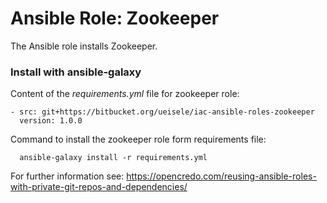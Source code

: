 # Ansible Role: Zookeeper #

The Ansible role installs Zookeeper.

### Install with ansible-galaxy ###

Content of the *requirements.yml* file for zookeeper role:

	- src: git+https://bitbucket.org/ueisele/iac-ansible-roles-zookeeper
	  version: 1.0.0
	  
Command to install the zookeeper role form requirements file:	  
	  
	  ansible-galaxy install -r requirements.yml
	  
For further information see: https://opencredo.com/reusing-ansible-roles-with-private-git-repos-and-dependencies/
